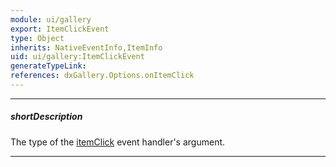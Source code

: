 ```yaml
---
module: ui/gallery
export: ItemClickEvent
type: Object
inherits: NativeEventInfo,ItemInfo
uid: ui/gallery:ItemClickEvent
generateTypeLink: 
references: dxGallery.Options.onItemClick
---
```

---
##### shortDescription
The type of the [itemClick]({basewidgetpath}/Events/#itemClick) event handler's argument.

---
<!-- Description goes here -->